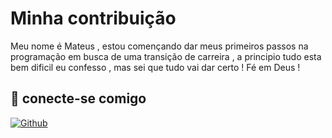 # Minha contribuição

Meu nome é Mateus , estou començando dar meus primeiros passos na programação em busca de uma transição de carreira , a principio tudo esta bem dificil eu confesso , mas sei que tudo vai dar certo ! Fé em Deus !


## 🔗 conecte-se comigo

[![Github](https://img.shields.io/badge/Instagram-000?style=for-the-badge&logo=Instagram&logoColor=)](https://www.instagram.com/mateus_mfst/)

